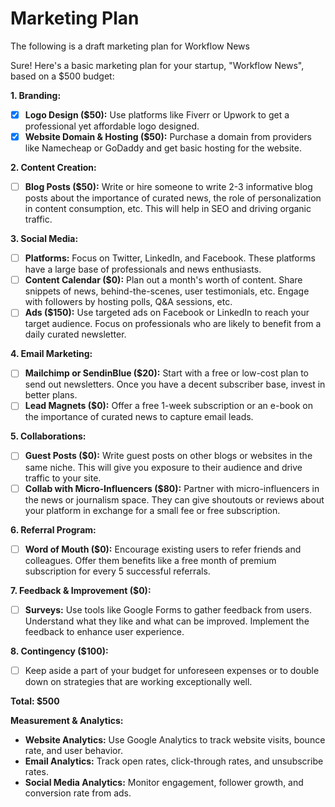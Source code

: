 # Marketing Plan

The following is a draft marketing plan for Workflow News

Sure! Here's a basic marketing plan for your startup, "Workflow News", based on a $500 budget:

**1. Branding:**
- [X] **Logo Design ($50):** Use platforms like Fiverr or Upwork to get a professional yet affordable logo designed.
- [X] **Website Domain & Hosting ($50):** Purchase a domain from providers like Namecheap or GoDaddy and get basic hosting for the website. 

**2. Content Creation:**
- [ ] **Blog Posts ($50):** Write or hire someone to write 2-3 informative blog posts about the importance of curated news, the role of personalization in content consumption, etc. This will help in SEO and driving organic traffic.

**3. Social Media:**
- [ ] **Platforms:** Focus on Twitter, LinkedIn, and Facebook. These platforms have a large base of professionals and news enthusiasts.
- [ ] **Content Calendar ($0):** Plan out a month's worth of content. Share snippets of news, behind-the-scenes, user testimonials, etc. Engage with followers by hosting polls, Q&A sessions, etc.
- [ ] **Ads ($150):** Use targeted ads on Facebook or LinkedIn to reach your target audience. Focus on professionals who are likely to benefit from a daily curated newsletter.

**4. Email Marketing:**
- [ ] **Mailchimp or SendinBlue ($20):** Start with a free or low-cost plan to send out newsletters. Once you have a decent subscriber base, invest in better plans.
- [ ] **Lead Magnets ($0):** Offer a free 1-week subscription or an e-book on the importance of curated news to capture email leads.

**5. Collaborations:**
- [ ] **Guest Posts ($0):** Write guest posts on other blogs or websites in the same niche. This will give you exposure to their audience and drive traffic to your site.
- [ ] **Collab with Micro-Influencers ($80):** Partner with micro-influencers in the news or journalism space. They can give shoutouts or reviews about your platform in exchange for a small fee or free subscription.

**6. Referral Program:**
- [ ] **Word of Mouth ($0):** Encourage existing users to refer friends and colleagues. Offer them benefits like a free month of premium subscription for every 5 successful referrals.

**7. Feedback & Improvement ($0):**
- [ ] **Surveys:** Use tools like Google Forms to gather feedback from users. Understand what they like and what can be improved. Implement the feedback to enhance user experience.

**8. Contingency ($100):** 
- [ ] Keep aside a part of your budget for unforeseen expenses or to double down on strategies that are working exceptionally well.

**Total: $500**

**Measurement & Analytics:**
- **Website Analytics:** Use Google Analytics to track website visits, bounce rate, and user behavior.
- **Email Analytics:** Track open rates, click-through rates, and unsubscribe rates.
- **Social Media Analytics:** Monitor engagement, follower growth, and conversion rate from ads.

